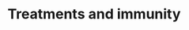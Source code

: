 ---
banner:
  content: 'You can set this component to ''display: true'' to show a banner at the
    top of the page.'
  display: false
  heading: This is a place to place urgent information
layout: category
name: treatments-immunity
owner: CDC
questions:
- what-treatments-are-available
- are-antibiotics-effective
- are-there-any-medications-i-should-avoid
- if-i-have-recovered-will-i-be-immune
- covid-19-vaccine
- why-vaccine
- vaccine-development
- vaccine-costs
- enough-vaccine
- get-vaccine-first
- need-vaccine-if-had-covid
- operation-warp-speed
- can-i-donate-convalescent-plasma
- remdesivir-fda-approved
- should-i-take-ivermectin
- ads-for-covid-treatments-and-cures
- products-online-claim-to-prevent-or-treat
- should-i-trust-ads-for-products-to-prevent-treat-cure-covid-19
- will-miracle-mineral-solution-cure-covid-19
- what-is-fda-doing-to-protect-people-from-fraud
- i-built-a-diy-ventilator-may-i-sell-it
redirect_from:
- /treatments-vaccines-immunity/
- /are-chloroquine-phosphate-hydroxychloroquine-effective/
- /medications/prescribe-chloroquine-or-hydroxychloroquine-off-label/
- /medications/are-there-data-showing-chloroquine-phosphate-or-hydroxychloroquine-sulfate-might-benefit-patients/
- /medications/are-chloroquine-phosphate-or-hydroxychloroquine-sulfate-approved/
- /medications/are-chloroquine-phosphate-hydroxychloroquine-effective/
- /medications/is-chloroquine-phosphate-from-aquarium-same-as-that-fda-has-issued/
- /medications/should-i-take-aquarium-chloroquine-phosphate/
- /should-i-take-aquarium-chloroquine-phosphate/
title: Treatments and immunity
---